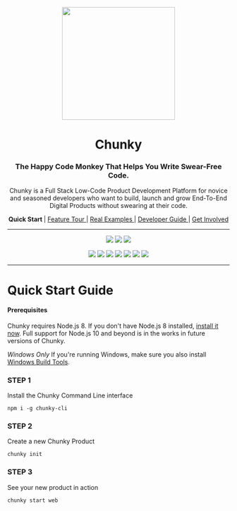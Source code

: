 <p align="center"> <img src="https://raw.githubusercontent.com/fluidtrends/chunky/master/logo.gif" width="256px"> </p>
<h1 align="center"> Chunky </h1>

<h3 align="center"> The Happy Code Monkey That Helps You Write Swear-Free Code. </h3>

<p align="center"> Chunky is a Full Stack Low-Code Product Development Platform for
novice and seasoned developers who want to build, launch and grow End-To-End Digital Products without swearing at their code. </p>

<p align="center">
<strong> Quick Start </strong> |
<a href="../features/README.md"> Feature Tour </a> |
<a href="../examples/README.md"> Real Examples </a> |
<a href="../guide/README.md"> Developer Guide </a> |
<a href="../contrib/README.md"> Get Involved </a>
</p>

<hr/>

<p align="center">
<img src="https://circleci.com/gh/fluidtrends/chunky.svg?style=svg"/>
<img src="https://api.codeclimate.com/v1/badges/f6621e761f82f6c84f40/test_coverage"/>
<img src="https://api.codeclimate.com/v1/badges/f6621e761f82f6c84f40/maintainability"/>
</p>

<p align="center">
<img src="https://img.shields.io/npm/v/chunky-cli.svg?color=green&label=CLI&style=flat-square"/>
<img src="https://img.shields.io/npm/v/react-chunky.svg?color=green&label=universal&style=flat-square"/>
<img src="https://img.shields.io/npm/v/react-dom-chunky.svg?color=green&label=web&style=flat-square"/>
<img src="https://img.shields.io/npm/v/react-cloud-chunky.svg?color=green&label=cloud&style=flat-square"/>
<img src="https://img.shields.io/npm/v/react-native-chunky.svg?color=blue&label=mobile&style=flat-square"/>
<img src="https://img.shields.io/npm/v/react-electron-chunky.svg?color=blue&label=desktop&style=flat-square"/>
<img src="https://img.shields.io/npm/v/react-blockchain-chunky.svg?color=blue&label=blockchain&style=flat-square"/>
</p>

---

# Quick Start Guide

#### Prerequisites

Chunky requires Node.js 8. If you don't have Node.js 8 installed, [install it now](https://nodejs.org/dist/latest-v8.x/). Full support for Node.js 10 and beyond is in the works in future versions of Chunky.

*Windows Only* If you're running Windows, make sure you also install [Windows Build Tools](https://www.npmjs.com/package/windows-build-tools).

### STEP 1

Install the Chunky Command Line interface

```
npm i -g chunky-cli
```

### STEP 2

Create a new Chunky Product

```
chunky init
```

### STEP 3

See your new product in action

```
chunky start web
```
